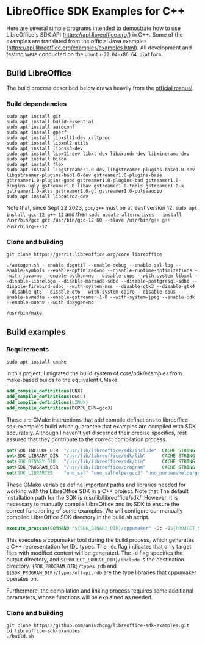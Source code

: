 # LibreOffice SDK Examples for C++

Here are several simple programs intended to demostrate how to use LibreOffice's SDK API (https://api.libreoffice.org/) in C++. Some of the examples are translated from the official Java examples (https://api.libreoffice.org/examples/examples.html). All development and testing were conducted on the `Ubuntu-22.04-x86_64 platform`.

## Build LibreOffice

The build process described below draws heavily from the [official manual](https://wiki.documentfoundation.org/Development/BuildingOnLinux).

### Build dependencies
```shell
sudo apt install git
sudo apt install build-essential 
sudo apt install autoconf
sudo apt install gperf
sudo apt install libxslt1-dev xsltproc
sudo apt install libxml2-utils
sudo apt install libnss3-dev
sudo apt install libx11-dev libxt-dev libxrandr-dev libxinerama-dev
sudo apt install bison
sudo apt install flex
sudo apt install libgstreamer1.0-dev libgstreamer-plugins-base1.0-dev libgstreamer-plugins-bad1.0-dev gstreamer1.0-plugins-base gstreamer1.0-plugins-good gstreamer1.0-plugins-bad gstreamer1.0-plugins-ugly gstreamer1.0-libav gstreamer1.0-tools gstreamer1.0-x gstreamer1.0-alsa gstreamer1.0-gl gstreamer1.0-pulseaudio
sudo apt install libcairo2-dev
```

Note that, since Sept 22 2023, `gcc/g++` must be at least version 12. `sudo apt install gcc-12 g++-12` and then `sudo update-alternatives --install /usr/bin/gcc gcc /usr/bin/gcc-12 60 --slave /usr/bin/g++ g++ /usr/bin/g++-12`.

### Clone and building

```shell
git clone https://gerrit.libreoffice.org/core libreoffice
```

```shell
./autogen.sh --enable-dbgutil --enable-debug --enable-sal-log --enable-symbols --enable-optimized=no --disable-runtime-optimizations --with-java=no --enable-python=no --disable-cups --with-system-libxml --disable-librelogo --disable-mariadb-sdbc --disable-postgresql-sdbc --disable-firebird-sdbc --with-system-nss --disable-gtk3 --disable-gtk4 --disable-qt5 --disable-qt6 --with-system-cairo --disable-dbus --enable-avmedia --enable-gstreamer-1-0 --with-system-jpeg --enable-odk --enable-ooenv --with-doxygen=no
```

```shell
/usr/bin/make
```

## Build examples

### Requirements

```shell
sudo apt install cmake
```

In this project, I migrated the build system of core/odk/examples from make-based builds to the equivalent CMake.

```CMake
add_compile_definitions(UNX)
add_compile_definitions(DGCC)
add_compile_definitions(LINUX)
add_compile_definitions(DCPPU_ENV=gcc3)
```

These are CMake instructions that add compile definations to libreoffice-sdk-example's build which guarantee that examples are compiled with SDK accurately. Although I haven’t yet discerned their precise specifics, rest assured that they contribute to the correct compilation process.

```CMake
set(SDK_INCLUDE_DIR  "/usr/lib/libreoffice/sdk/include"  CACHE STRING  "OO_SDK_HOME/include")
set(SDK_LIBRARY_DIR  "/usr/lib/libreoffice/sdk/lib"      CACHE STRING  "OO_SDK_HOME/lib")
set(SDK_BINARY_DIR   "/usr/lib/libreoffice/sdk/bin"      CACHE STRING  "OO_SDK_HOME/bin")
set(SDK_PROGRAM_DIR  "/usr/lib/libreoffice/program"      CACHE STRING  "OO_SDK_URE_LIB_DIR")
set(SDK_LIBRARIES    "uno_sal" "uno_salhelpergcc3" "uno_purpenvhelpergcc3" "uno_cppu" "uno_cppuhelpergcc3")
```

These CMake variables define important paths and libraries needed for working with the LibreOffice SDK in a C++ project. Note that The default installation path for the SDK is /usr/lib/libreoffice/sdk/. However, it is necessary to manually compile LibreOffice and its SDK to ensure the correct functioning of some examples. We will configure our manually compiled LibreOffice SDK directory in the build.sh script.

```CMake
execute_process(COMMAND "${SDK_BINARY_DIR}/cppumaker" -Gc -O${PROJECT_SOURCE_DIR}/include "${SDK_PROGRAM_DIR}/types.rdb" "${SDK_PROGRAM_DIR}/types/offapi.rdb")
```
This executes a cppumaker tool during the build process, which generates a C++ representation for IDL types. The `-Gc` flag indicates that only target files with modified content will be generated. The `-O` flag specifies the output directory, and `${PROJECT_SOURCE_DIR}/include` is the destination directory.  `{SDK_PROGRAM_DIR}/types.rdb` and `${SDK_PROGRAM_DIR}/types/offapi.rdb` are the type libraries that cppumaker operates on.

Furthermore, the compilation and linking process requires some additional parameters, whose functions will be explained as needed.

### Clone and building

```shell
git clone https://github.com/aniuzhong/libreoffice-sdk-examples.git
cd libreoffice-sdk-examples
./build.sh
```
